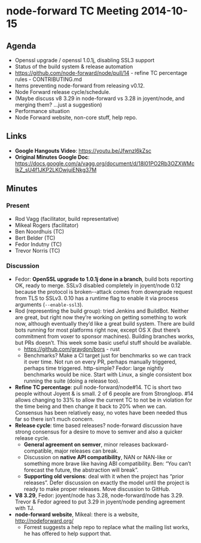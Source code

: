 # node-forward TC Meeting 2014-10-15

## Agenda

* Openssl upgrade / openssl 1.0.1j, disabling SSL3 support
* Status of the build system & release automation
* <https://github.com/node-forward/node/pull/14> - refine TC percentage rules - CONTRIBUTING.md
* Items preventing node-forward from releasing v0.12.
* Node Forward release cycle/schedule.
* (Maybe discuss v8 3.29 in node-forward vs 3.28 in joyent/node, and merging them? ...just a suggestion)
* Performance situation
* Node Forward website, non-core stuff, help repo.

## Links

* **Google Hangouts Video**: <https://youtu.be/Jfwnzl6kZsc>
* **Original Minutes Google Doc**: <https://docs.google.com/a/vagg.org/document/d/18l01PO2Rb3OZXWMcIkZ_sU4f1JKP2LKOwjuiENkg37M>

## Minutes

### Present

* Rod Vagg (facilitator, build representative)
* Mikeal Rogers (facilitator)
* Ben Noordhuis (TC)
* Bert Belder (TC)
* Fedor Indutny (TC)
* Trevor Norris (TC)

### Discussion

* Fedor: **OpenSSL upgrade to 1.0.1j done in a branch**, build bots reporting OK, ready to merge. SSLv3 disabled completely in joyent/node 0.12 because the protocol is broken--attack comes from downgrade request from TLS to SSLv3. 0.10 has a runtime flag to enable it via process arguments (`--enable-ssl3`).
* Rod (representing the build group): tried Jenkins and BuildBot. Neither are great, but right now they’re working on getting something to work now, although eventually they’d like a great build system. There are build bots running for most platforms right now, except OS X (but there’s commitment from voxer to sponsor machines). Building branches works, but PRs doesn’t. This week some basic useful stuff should be available.
  - <https://github.com/graydon/bors> - rust
  - Benchmarks? Make a CI target just for benchmarks so we can track it over time. Not run on every PR, perhaps manually triggered, perhaps time triggered. http-simple? Fedor: large nightly benchmarks would be nice. Start with Linux, a single consistent box running the suite (doing a release too).
* **Refine TC percentage**: pull node-forward/node#14. TC is short two people without Joyent & is small. 2 of 6 people are from Strongloop. #14 allows changing to 33% to allow the current TC to not be in violation for the time being and then change it back to 20% when we can. Consensus has been relatively easy, no votes have been needed thus far so there isn’t much concern.
* **Release cycle**: time based releases? node-forward discussion have strong consensus for a desire to move to semver and also a quicker release cycle.
  - **General agreement on semver**, minor releases backward-compatible, major releases can break.
  - Discussion on **native API compatibility**, NAN or NAN-like or something more brave like having ABI compatibility. Ben: “You can’t forecast the future, the abstraction will break”.
  - **Supporting old versions**: deal with it when the project has “prior releases”. Defer discussion on exactly the model until the project is ready to make proper releases. Move discussion to GitHub.
* **V8 3.29**, Fedor: joyent/node has 3.28, node-forward/node has 3.29. Trevor & Fedor agreed to put 3.29 in joyent/node pending agreement with TJ.
* **node-forward website**, Mikeal: there is a website, <http://nodeforward.org/>
  - Forrest suggests a help repo to replace what the mailing list works, he has offered to help support that.
